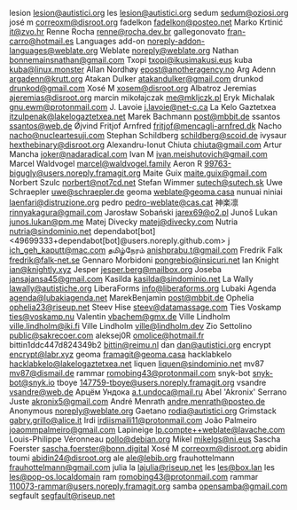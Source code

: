 lesion <lesion@autistici.org>
les <lesion@autistici.org>
sedum <sedum@oziosi.org>
josé m <correoxm@disroot.org>
fadelkon <fadelkon@posteo.net>
Marko Krtinić <it@zvo.hr>
Renne Rocha <renne@rocha.dev.br>
gallegonovato <fran-carro@hotmail.es>
Languages add-on <noreply-addon-languages@weblate.org>
Weblate <noreply@weblate.org>
Nathan <bonnemainsnathan@gmail.com>
Txopi <txopi@ikusimakusi.eus>
kuba <kuba@linux.monster>
Allan Nordhøy <epost@anotheragency.no>
Arg Adenn <argadenn@krutt.org>
Atakan Dulker <atakandulker@gmail.com>
drunkod <drunkod@gmail.com>
Xosé M <xosem@disroot.org>
Albatroz Jeremias <ajeremias@disroot.org>
marcin mikołajczak <me@mkljczk.pl>
Eryk Michalak <gnu.ewm@protonmail.com>
J. Lavoie <j.lavoie@net-c.ca>
La Kelo Gaztetxea <itzulpenak@lakelogaztetxea.net>
Marek Bachmann <post@mbbit.de>
ssantos <ssantos@web.de>
Øjvind Fritjof Arnfred <fritjof@mencagli-arnfred.dk>
Nacho <nacho@nucleartesuji.com>
Stephan Schildberg <schildberg@scoid.de>
ivysaur <hexthebinary@disroot.org>
Alexandru-Ionut Chiuta <chiuta@gmail.com>
Artur Mancha <joker@nadaradical.com>
Ivan M <ivan.meishutovich@gmail.com>
Marcel Waldvogel <marcel@waldvogel.family>
Aeron R <99763-bigugly@users.noreply.framagit.org>
Maite Guix <maite.guix@gmail.com>
Norbert Szulc <norbert@not7cd.net>
Stefan Wimmer <sutech@sutech.sk>
Uwe Schraepler <uwe@schraepler.de>
geoma <weblate@geoma.casa>
nunuai niniai <laenfari@distruzione.org>
pedro <pedro-weblate@cas.cat>
神楽凛 <rinnyakagura@gmail.com>
Jarosław Sobański <jarex69@o2.pl>
Junoš Lukan <junos.lukan@pm.me>
Matej Divecky <matej@divecky.com>
Nutria <nutria@sindominio.net>
dependabot[bot] <49699333+dependabot[bot]@users.noreply.github.com>
j <ich_geh_kaputt@mac.com>
தமிழ்நேரம் <anishprabu.t@gmail.com>
Fredrik Falk <fredrik@falk-net.se>
Gennaro Morbidoni <pongrebio@insicuri.net>
Ian Knight <ian@knightly.xyz>
Jesper <jesper.berg@mailbox.org>
Joseba <jansajansa45@gmail.com>
Kasilda <kasilda@sindominio.net>
La Wally <lawally@autistiche.org>
LiberaForms <info@liberaforms.org>
Lubaki Agenda <agenda@lubakiagenda.net>
MarekBenjamin <post@mbbit.de>
Ophelia <ophelia23@riseup.net>
Steev Hise <steev@datamassage.com>
Ties Voskamp <ties@voskamp.nu>
Valentin <vbachem@gmx.de>
Ville Lindholm <ville.lindholm@iki.fi>
Ville Lindholm <ville@lindholm.dev>
Zio Settolino <public@sakrecoer.com>
aleksej0R <omolice@hotmail.fr>
bittin1ddc447d824349b2 <bittin@reimu.nl>
dan <dan@autistici.org>
encrypt <encrypt@labr.xyz>
geoma <framagit@geoma.casa>
hacklabkelo <hacklabkelo@lakelogaztetxea.net>
liquen <liquen@sindominio.net>
mv87 <mv87@dismail.de>
rammar <romobing43@protonmail.com>
snyk-bot <snyk-bot@snyk.io>
tboye <147759-tboye@users.noreply.framagit.org>
vsandre <vsandre@web.de>
Арцём Ундока <a.t.undoca@mail.ru>
Abel 'Akronix' Serrano Juste <akronix5@gmail.com>
André Menrath <andre.menrath@posteo.de>
Anonymous <noreply@weblate.org>
Gaetano <rodia@autistici.org>
Grimstack <gabry.grillo@alice.it>
Irdi <irdiismaili11@protonmail.com>
João Palmeiro <joaommpalmeiro@gmail.com>
Lapineige <lp.compte++weblate@lavache.com>
Louis-Philippe Véronneau <pollo@debian.org>
Mikel <mikelgs@ni.eus>
Sascha Foerster <sascha.foerster@bonn.digital>
Xosé M <correoxm@disroot.org>
abidin toumi <abidin24@disroot.org>
ale <ale@lebib.org>
frauhottelmann <frauhottelmann@gmail.com>
julia la <lajulia@riseup.net>
les <les@box.lan>
les <les@pop-os.localdomain>
ram <romobing43@protonmail.com>
rammar <110073-rammar@users.noreply.framagit.org>
samba <opensamba@gmail.com>
segfault <segfault@riseup.net>
